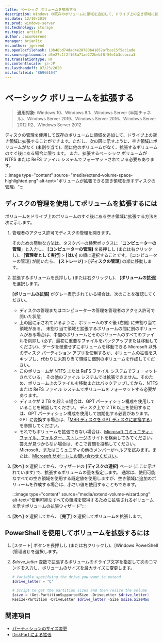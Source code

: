 ```yaml
---
title: ベーシック ボリュームを拡張する
description: Windows の既存のボリュームに領域を追加して、ドライブ上の空き領域に拡張することができます。ただし、空き領域にボリュームがなく (未割り当て)、間に他のボリュームがなく、拡張するボリュームのすぐ後にある場合に限ります。 この記事では、その方法について説明します。
ms.date: 12/19/2019
ms.prod: windows-server
ms.technology: storage
ms.topic: article
author: JasonGerend
manager: brianlic
ms.author: jgerend
ms.openlocfilehash: 19b48bd74dad4e20780b41852afbee15f5ec1ade
ms.sourcegitcommit: d5e27c1f2f168a71ae272bebf8f50e1b3ccbcca3
ms.translationtype: HT
ms.contentlocale: ja-JP
ms.lasthandoff: 07/23/2020
ms.locfileid: "86966104"
---
```

# <a name="extend-a-basic-volume"></a>ベーシック ボリュームを拡張する

> **適用対象:** Windows 10、Windows 8.1、Windows Server (半期チャネル)、Windows Server 2019、Windows Server 2016、Windows Server 2012 R2、Windows Server 2012

ディスクの管理を使用して既存のボリュームに領域を追加して、ドライブ上の空き領域に拡張することができます。ただし、次の図に示すように、空き領域にボリュームがなく (未割り当て)、間に他のボリュームがなく、拡張するボリュームのすぐ後にある場合に限ります。 また、拡張するベーシック ボリュームが NTFS または ReFS ファイル システムでフォーマットされている必要もあります。

:::image type="content" source="media/extend-volume-space-highlighted.png" alt-text="ボリュームが拡張できる空き領域を示すディスクの管理。":::

## <a name="to-extend-a-volume-by-using-disk-management"></a>ディスクの管理を使用してボリュームを拡張するには

ボリュームをドライブ上のボリュームのすぐ後にある空き領域に拡張する方法を次に示します。

1. 管理者のアクセス許可でディスクの管理を開きます。

   そのための簡単な方法は、タスクバーの検索ボックスに「**コンピューターの管理**」と入力し、 **[コンピューターの管理]** を長押しし (または右クリックし)、 **[管理者として実行]**  >  **[はい]** の順に選択することです。 [コンピューターの管理] が開いたら、 **[ストレージ]**  >  **[ディスクの管理]** の順に移動します。
2. 拡張するボリュームを長押しし (または右クリックし)、 **[ボリュームの拡張]** を選択します。

   **[ボリュームの拡張]** がグレー表示されている場合は、次のことを確認してください。
    - ディスクの管理またはコンピューターの管理を管理者のアクセス許可で開いた状態
    - 上の図に示されているように、ボリュームのすぐ後 (右側) に未割り当て領域がある。 未割り当て領域と拡張するボリュームの間に別のボリュームがある場合は、中間のボリュームとそのボリュームのすべてのファイルを削除し (必ず、最初に重要なファイルをバックアップまたは移動してください)、データを破棄せずにボリュームを移動できる Microsoft 以外のディスク パーティション アプリを使用するか、ボリュームの拡張をスキップし、代わりに未割り当て領域に個別のボリュームを作成してください。
    - このボリュームが NTFS または ReFS ファイル システムでフォーマットされている。 その他のファイル システムでは拡張できません。そのため、ボリューム上のファイルを移動またはバックアップしてから、NTFS または ReFS ファイル システムでボリュームをフォーマットする必要があります。
    - ディスクが 2 TB を超える場合は、GPT パーティション構成を使用していることを確認してください。 ディスク上で 2 TB 以上を使用するには、GPT パーティション構成を使用して初期化する必要があります。 GPT に変換する場合は、「[MBR ディスクを GPT ディスクに変換する](change-an-mbr-disk-into-a-gpt-disk.md)」を参照してください。
    - それでもボリュームを拡張できない場合は、[Microsoft コミュニティ - ファイル、フォルダー、ストレージ](https://answers.microsoft.com/en-us/windows/forum/windows_10-files?sort=lastreplydate&dir=desc&tab=All&status=all&mod=&modAge=&advFil=&postedAfter=&postedBefore=&threadType=all&isFilterExpanded=true&tm=1514405359639)のサイトを検索してみてください。答えが見つからない場合は、そこで質問を投稿してください。Microsoft、またはコミュニティの他のメンバーがヘルプを試みます。または、[Microsoft サポートにお問い合わせください](https://support.microsoft.com/contactus/)。

3. **[次へ]** を選択してから、ウィザードの **[ディスクの選択]** ページ (ここに示されています) で、拡張するボリュームの量を指定します。 通常は、使用可能なすべての空き領域を使用する既定値を使用しますが、空き領域に追加のボリュームを作成する場合は、小さい値を使用することもできます。

   :::image type="content" source="media/extend-volume-wizard.png" alt-text="使用可能なすべての領域を取得するために拡張されるボリュームを示すボリュームの拡張ウィザード":::

4. **[次へ]** を選択してから、 **[完了]** を選択してボリュームを拡張します。

## <a name="to-extend-a-volume-by-using-powershell"></a>PowerShell を使用してボリュームを拡張するには

1. [スタート] ボタンを長押しし (または右クリックし)、[Windows PowerShell (管理者)] を選択します。
2. *$drive_letter* 変数で拡張するボリュームのドライブ文字を指定して次のコマンドを入力し、ボリュームのサイズを最大サイズに変更します。

   ```PowerShell
   # Variable specifying the drive you want to extend
   $drive_letter = "C"

   # Script to get the partition sizes and then resize the volume
   $size = (Get-PartitionSupportedSize -DriveLetter $drive_letter)
   Resize-Partition -DriveLetter $drive_letter -Size $size.SizeMax
   ```

## <a name="see-slso"></a>関連項目

- [パーティションのサイズ変更](/powershell/module/storage/resize-partition)
- [DiskPart による拡張](../../administration/windows-commands/extend.md)
